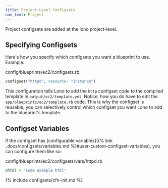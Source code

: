 ```yaml
---
title: Project-Level Configsets
nav_text: Project
---
```


Project configsets are added at the lono project-level.

## Specifying Configsets

Here's how you specify which configsets you want a blueprint to use. Example:

config/blueprints/ec2/configsets.rb:

```ruby
configset("httpd", resource: "Instance")
```

This configuration tells Lono to add the `http` configset code to the compiled template in `output/ec2/template.yml`.  Notice, how you do have to edit the `app/blueprints/ec2/template.rb` code. This is why the configset is reusable, you can selectively control which configset you want Lono to add to the blueprint's template.

## Configset Variables

If the configset has [configurable variables]({% link _docs/configsets/variables.md %}#user-custom-configset-variables), you can configure them like so:

config/blueprints/ec2/configsets/vars/httpd.rb

```ruby
@html = "some example html"
```

{% include configsets/cfn-init.md %}
